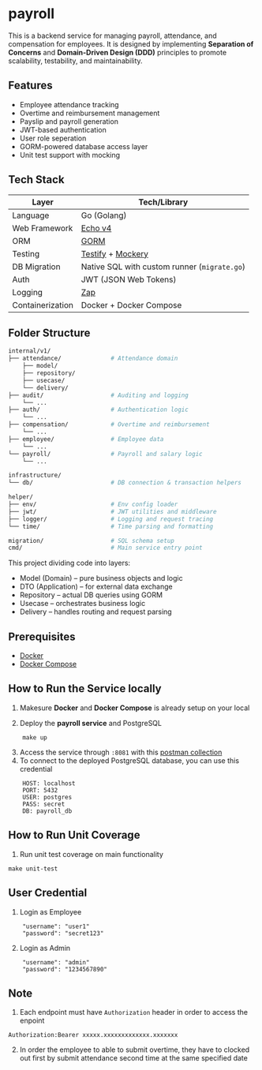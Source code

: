 # payroll

This is a backend service for managing payroll, attendance, and compensation for employees. It is designed by implementing **Separation of Concerns** and **Domain-Driven Design (DDD)** principles to promote scalability, testability, and maintainability.

## Features

- Employee attendance tracking
- Overtime and reimbursement management
- Payslip and payroll generation
- JWT-based authentication
- User role seperation
- GORM-powered database access layer
- Unit test support with mocking

## Tech Stack

| Layer            | Tech/Library                                                                                  |
| ---------------- | --------------------------------------------------------------------------------------------- |
| Language         | Go (Golang)                                                                                   |
| Web Framework    | [Echo v4](https://echo.labstack.com)                                                          |
| ORM              | [GORM](https://gorm.io/)                                                                      |
| Testing          | [Testify](https://github.com/stretchr/testify) + [Mockery](https://github.com/vektra/mockery) |
| DB Migration     | Native SQL with custom runner (`migrate.go`)                                                  |
| Auth             | JWT (JSON Web Tokens)                                                                         |
| Logging          | [Zap](https://github.com/uber-go/zap)                                                         |
| Containerization | Docker + Docker Compose                                                                       |

## Folder Structure

```bash
internal/v1/
├── attendance/              # Attendance domain
    ├── model/
    ├── repository/
    ├── usecase/
    └── delivery/
├── audit/                   # Auditing and logging
    └── ...
├── auth/                    # Authentication logic
    └── ...
├── compensation/            # Overtime and reimbursement
    └── ...
├── employee/                # Employee data
    └── ...
└── payroll/                 # Payroll and salary logic
    └── ...

infrastructure/
└── db/                      # DB connection & transaction helpers

helper/
├── env/                     # Env config loader
├── jwt/                     # JWT utilities and middleware
├── logger/                  # Logging and request tracing
└── time/                    # Time parsing and formatting

migration/                   # SQL schema setup
cmd/                         # Main service entry point
```

This project dividing code into layers:

- Model (Domain) – pure business objects and logic
- DTO (Application) – for external data exchange
- Repository – actual DB queries using GORM
- Usecase – orchestrates business logic
- Delivery – handles routing and request parsing

## Prerequisites

- [Docker](https://www.docker.com/)
- [Docker Compose](https://docs.docker.com/compose/)

## How to Run the Service locally

1. Makesure **Docker** and **Docker Compose** is already setup on your local

2. Deploy the **payroll service** and PostgreSQL

```
    make up
```

3. Access the service through `:8081` with this [postman collection](https://github.com/kadekchresna/payroll/blob/master/payroll.postman_collection.json)
4. To connect to the deployed PostgreSQL database, you can use this credential

```
    HOST: localhost
    PORT: 5432
    USER: postgres
    PASS: secret
    DB: payroll_db
```

## How to Run Unit Coverage

1. Run unit test coverage on main functionality

```
make unit-test
```

## User Credential

1. Login as Employee

```
    "username": "user1"
    "password": "secret123"
```

2. Login as Admin

```
    "username": "admin"
    "password": "1234567890"
```

## Note

1. Each endpoint must have `Authorization` header in order to access the enpoint

```
Authorization:Bearer xxxxx.xxxxxxxxxxxxx.xxxxxxx
```

2. In order the employee to able to submit overtime, they have to clocked out first by submit attendance second time at the same specified date
